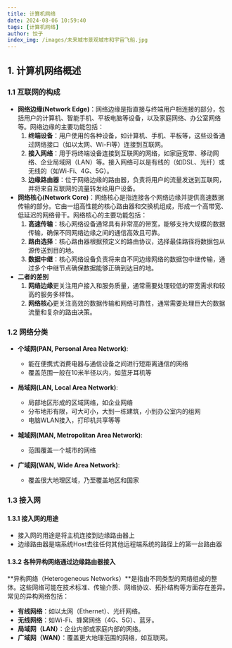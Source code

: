 ```yaml
---
title: 计算机网络
date: 2024-08-06 10:59:40
tags: [计算机网络]
author: 饺子
index_img: /images/未来城市景观城市和宇宙飞船.jpg
---
```




## 1. 计算机网络概述

### 1.1 互联网的构成  

* **网络边缘(Network Edge)**：网络边缘是指直接与终端用户相连接的部分，包括用户的计算机、智能手机、平板电脑等设备，以及家庭网络、办公室网络等。网络边缘的主要功能包括：
  	1. **终端设备**：用户使用的各种设备，如计算机、手机、平板等，这些设备通过网络接口（如以太网、Wi-Fi等）连接到互联网。  
  	1. **接入网络**：用于将终端设备连接到互联网的网络，如家庭宽带、移动网络、企业局域网（LAN）等。接入网络可以是有线的（如DSL、光纤）或无线的（如Wi-Fi、4G、5G）。  
  	1. **边缘路由器**：位于网络边缘的路由器，负责将用户的流量发送到互联网，并将来自互联网的流量转发给用户设备。  
* **网络核心(Network Core)**：网络核心是指连接各个网络边缘并提供高速数据传输的部分。它由一组高性能的核心路由器和交换机组成，形成一个高带宽、低延迟的网络骨干。网络核心的主要功能包括：  
  1. **高速传输**：核心网络设备通常具有非常高的带宽，能够支持大规模的数据传输，确保不同网络边缘之间的通信高效且可靠。  
  2. **路由选择**：核心路由器根据预定义的路由协议，选择最佳路径将数据包从源传送到目的地。  
  3. **数据中继**：核心网络设备负责将来自不同边缘网络的数据包中继传输，通过多个中继节点确保数据能够正确到达目的地。  
* **二者的差别** 
  1. **网络边缘**更关注用户接入和服务质量，通常需要处理较低的带宽需求和较高的服务多样性。  
  2. **网络核心**更关注高效的数据传输和网络可靠性，通常需要处理巨大的数据流量和复杂的路由决策。

### 1.2 网络分类

* **个域网(PAN, Personal Area Network)**: 
  * 能在便携式消费电器与通信设备之间进行短距离通信的网络
  * 覆盖范围一般在10米半径以内，如蓝牙耳机等

* **局域网(LAN, Local Area Network)**:
  * 局部地区形成的区域网络，如企业网络
  * 分布地形有限，可大可小，大到一栋建筑，小到办公室内的组网
  * 电脑WLAN接入，打印机共享等等
* **城域网(MAN, Metropolitan Area Network)**:
  * 范围覆盖一个城市的网络
* **广域网(WAN, Wide Area Network)**:
  * 覆盖很大地理区域，乃至覆盖地区和国家

### 1.3 接入网

#### 1.3.1 接入网的用途

* 接入网的用途是将主机连接到边缘路由器上
* 边缘路由器是端系统Host去往任何其他远程端系统的路径上的第一台路由器

#### 1.3.2 各种异构网络通过边缘路由器接入

**异构网络（Heterogeneous Networks）**是指由不同类型的网络组成的整体。这些网络可能在技术标准、传输介质、网络协议、拓扑结构等方面存在差异。常见的异构网络包括：

- **有线网络**：如以太网（Ethernet）、光纤网络。
- **无线网络**：如Wi-Fi、蜂窝网络（4G、5G）、蓝牙。
- **局域网（LAN）**：企业内部或家庭内部的网络。
- **广域网（WAN）**：覆盖更大地理范围的网络，如互联网。
